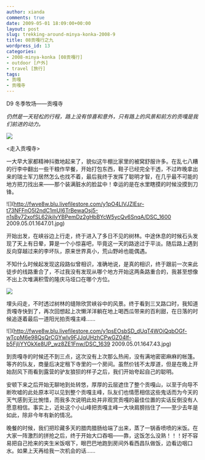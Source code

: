 ```yaml
---
author: xianda
comments: true
date: 2009-05-01 18:09:00+00:00
layout: post
slug: trekking-around-minya-konka-2008-9
title: 08贡嘎行之九
wordpress_id: 13
categories:
- 2008-minya-konka [08贡嘎行]
- outdoor [户外]
- travel [旅行]
tags:
- 贡嘎
- 贡嘎寺
---
```


D9 冬季牧场——贡嘎寺



_仍然是一天轻松的行程，路上没有惊喜和意外，只有路上的风景和前方的贡嘎是我们前进的动力。_



![](http://fwve8w.blu.livefilestore.com/y1pSDasXyx5JHJZ101U0d-eSCCnBDiSmF8c4vlPXubeBudxmr0haoln2lH7ZaEhEls5eqyfCKFU4v7I_P7qIbeANA/DSC_1610.jpg)



<走入贡嘎寺>



一大早大家都精神抖擞地起来了，貌似这牛棚比家里的被窝舒服许多。在乱七八糟的行李中翻出一些干粮作早餐，开始打包东西，鞋子已经完全干透，不过昨晚拿出来的瑞士军刀居然怎么也找不着，最后我终于发挥了聪明才智，在几乎最不可能的地方把刀找出来——那个装满脏水的脸盆中！幸运的是在水里瞎摸的时候没摸到刀锋。



![](http://fwve8w.blu.livefilestore.com/y1pO4LIVJZlEsr-t73NFFnO5l2ndC1mUI6TrBewaOsj5-n1sBv72xofSL62jkiIvYBPemDz2gHbBYcW5ycQv6SnqA/DSC_1600 2009.05.01.1647.01.jpg)



开始出发，在峡谷边上行走，终于进入了多日不见的树林。中途休息的时候石头发现了天上有日晕，算是一个小惊喜吧，毕竟这一天的路途过于平淡。随后路上遇到反向穿越过来的李坏队，原来世界真小，荒山野岭也能偶遇。



不知什么时候起发现这段路似曾相识，准确地说，是真的相识，终于跟前一次来此徒步的线路重合了，不过我没有发现从哪个地方开始这两条路重合的，我甚至想像不出上次堆满积雪的隆庆马垭口在哪个方位。

 <!-- more -->

![](http://fwve8w.blu.livefilestore.com/y1pFaiaAdQdhMODjsFVuHIY8pSfN0CmkxNAB_WnfHNiaTXkw0YqDTIx3MXxjlaovWfGrGEPo4dBt4xe70yYCE6mEA/DSC_1636.jpg)



埋头闷走，不时透过树林的缝隙欣赏峡谷中的风景。终于看到三叉路口时，我知道贡嘎寺快到了，再次回想起上次懒洋洋躺在地上喝西瓜带来的百利甜，在日落的时候追逐着最后一道阳光拍贡嘎主峰……



![](http://fwve8w.blu.livefilestore.com/y1psEOsbSD_dUqT4WOiQqbOGf-wTcpM6e98QsQrCGYwlv9FJJqUHzhCPwGZ04lf-b5FjIiYYOkXe8UP_wz8ZE1Fnw/DSC_1639 2009.05.01.1647.43.jpg)



到贡嘎寺的时候还不到三点，这次没有上次那么热闹，没有满地密密麻麻的帐篷。等齐的队友，商量后决定租下寺里的一个房间。虽然价钱不太厚道，但是在晚上开始刮风下雨看到露营的驴友狼狈的样子之后，我们开始夸起自己的聪明。



安顿下来之后开始无聊地到处转悠，厚厚的云层遮住了整个贡嘎山，以至于向导不断吹嘘的此处原本可以见到整个贡嘎主峰，队友们也情愿相信这些鬼话而为今天的天气感到无比惋惜，而我多次说明此处并非观赏贡嘎的最佳位置的实话反倒没有人愿意相信。事实上，近处这个小山峰把贡嘎主峰一大块肩膀挡住了——至少去年是如此，除非今年有新的情况。



晚餐的时候，我们把珍藏多天的腊肉腊肠给端了出来，蒸了一锅香喷喷的米饭。在大家一阵激烈的拼抢之后，终于开始大口吞咽——靠，这饭怎么没熟！！！好不容易把自己抢来的夹生米饭咽下，眼巴巴地跑到房间外看西昌队做饭，边看边咽口水。如果上天再给我一次机会的话……

